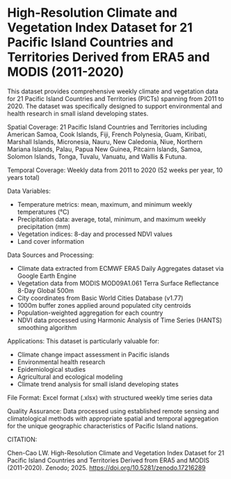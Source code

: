 # High-Resolution Climate and Vegetation Index Dataset for 21 Pacific Island Countries and Territories Derived from ERA5 and MODIS (2011-2020)

This dataset provides comprehensive weekly climate and vegetation data for 21 Pacific Island Countries and Territories (PICTs) spanning from 2011 to 2020. The dataset was specifically designed to support environmental and health research in small island developing states.

Spatial Coverage:
21 Pacific Island Countries and Territories including American Samoa, Cook Islands, Fiji, French Polynesia, Guam, Kiribati, Marshall Islands, Micronesia, Nauru, New Caledonia, Niue, Northern Mariana Islands, Palau, Papua New Guinea, Pitcairn Islands, Samoa, Solomon Islands, Tonga, Tuvalu, Vanuatu, and Wallis & Futuna.

Temporal Coverage:
Weekly data from 2011 to 2020 (52 weeks per year, 10 years total)

Data Variables:
- Temperature metrics: mean, maximum, and minimum weekly temperatures (°C)
- Precipitation data: average, total, minimum, and maximum weekly precipitation (mm)
- Vegetation indices: 8-day and processed NDVI values
- Land cover information

Data Sources and Processing:
- Climate data extracted from ECMWF ERA5 Daily Aggregates dataset via Google Earth Engine
- Vegetation data from MODIS MOD09A1.061 Terra Surface Reflectance 8-Day Global 500m
- City coordinates from Basic World Cities Database (v1.77)
- 1000m buffer zones applied around populated city centroids
- Population-weighted aggregation for each country
- NDVI data processed using Harmonic Analysis of Time Series (HANTS) smoothing algorithm

Applications:
This dataset is particularly valuable for:
- Climate change impact assessment in Pacific islands
- Environmental health research
- Epidemiological studies
- Agricultural and ecological modeling
- Climate trend analysis for small island developing states

File Format:
Excel format (.xlsx) with structured weekly time series data

Quality Assurance:
Data processed using established remote sensing and climatological methods with appropriate spatial and temporal aggregation for the unique geographic characteristics of Pacific Island nations.

CITATION:

Chen-Cao LW. High-Resolution Climate and Vegetation Index Dataset for 21 Pacific Island Countries and Territories Derived from ERA5 and MODIS (2011-2020). Zenodo; 2025. https://doi.org/10.5281/zenodo.17216289 
